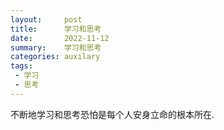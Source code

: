 ```yaml
---
layout:     post
title:      学习和思考
date:       2022-11-12
summary:    学习和思考
categories: auxilary
tags:
 - 学习
 - 思考
---
```


不断地学习和思考恐怕是每个人安身立命的根本所在.
